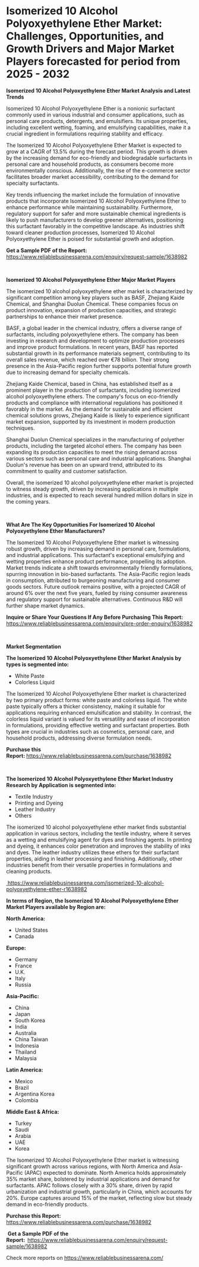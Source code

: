 <p><h1>Isomerized 10 Alcohol Polyoxyethylene Ether Market: Challenges, Opportunities, and Growth Drivers and Major Market Players forecasted for period from 2025 - 2032</h1></p><p><strong>Isomerized 10 Alcohol Polyoxyethylene Ether Market Analysis and Latest Trends</strong></p>
<p><p>Isomerized 10 Alcohol Polyoxyethylene Ether is a nonionic surfactant commonly used in various industrial and consumer applications, such as personal care products, detergents, and emulsifiers. Its unique properties, including excellent wetting, foaming, and emulsifying capabilities, make it a crucial ingredient in formulations requiring stability and efficacy.</p><p>The Isomerized 10 Alcohol Polyoxyethylene Ether Market is expected to grow at a CAGR of 13.5% during the forecast period. This growth is driven by the increasing demand for eco-friendly and biodegradable surfactants in personal care and household products, as consumers become more environmentally conscious. Additionally, the rise of the e-commerce sector facilitates broader market accessibility, contributing to the demand for specialty surfactants. </p><p>Key trends influencing the market include the formulation of innovative products that incorporate Isomerized 10 Alcohol Polyoxyethylene Ether to enhance performance while maintaining sustainability. Furthermore, regulatory support for safer and more sustainable chemical ingredients is likely to push manufacturers to develop greener alternatives, positioning this surfactant favorably in the competitive landscape. As industries shift toward cleaner production processes, Isomerized 10 Alcohol Polyoxyethylene Ether is poised for substantial growth and adoption.</p></p>
<p><strong>Get a Sample PDF of the Report:&nbsp;</strong> <a href="https://www.reliablebusinessarena.com/enquiry/request-sample/1638982?utm_campaign=2136&utm_medium=2&utm_source=Github&utm_content=ia&utm_term=02042025&utm_id=isomerized-10-alcohol-polyoxyethylene-ether">https://www.reliablebusinessarena.com/enquiry/request-sample/1638982</a></p>
<p>&nbsp;</p>
<p><strong>Isomerized 10 Alcohol Polyoxyethylene Ether Major Market Players</strong></p>
<p><p>The isomerized 10 alcohol polyoxyethylene ether market is characterized by significant competition among key players such as BASF, Zhejiang Kaide Chemical, and Shanghai Duolun Chemical. These companies focus on product innovation, expansion of production capacities, and strategic partnerships to enhance their market presence.</p><p>BASF, a global leader in the chemical industry, offers a diverse range of surfactants, including polyoxyethylene ethers. The company has been investing in research and development to optimize production processes and improve product formulations. In recent years, BASF has reported substantial growth in its performance materials segment, contributing to its overall sales revenue, which reached over €78 billion. Their strong presence in the Asia-Pacific region further supports potential future growth due to increasing demand for specialty chemicals.</p><p>Zhejiang Kaide Chemical, based in China, has established itself as a prominent player in the production of surfactants, including isomerized alcohol polyoxyethylene ethers. The company's focus on eco-friendly products and compliance with international regulations has positioned it favorably in the market. As the demand for sustainable and efficient chemical solutions grows, Zhejiang Kaide is likely to experience significant market expansion, supported by its investment in modern production techniques.</p><p>Shanghai Duolun Chemical specializes in the manufacturing of polyether products, including the targeted alcohol ethers. The company has been expanding its production capacities to meet the rising demand across various sectors such as personal care and industrial applications. Shanghai Duolun's revenue has been on an upward trend, attributed to its commitment to quality and customer satisfaction.</p><p>Overall, the isomerized 10 alcohol polyoxyethylene ether market is projected to witness steady growth, driven by increasing applications in multiple industries, and is expected to reach several hundred million dollars in size in the coming years.</p></p>
<p>&nbsp;</p>
<p><strong>What Are The Key Opportunities For Isomerized 10 Alcohol Polyoxyethylene Ether Manufacturers?</strong></p>
<p><p>The Isomerized 10 Alcohol Polyoxyethylene Ether market is witnessing robust growth, driven by increasing demand in personal care, formulations, and industrial applications. This surfactant's exceptional emulsifying and wetting properties enhance product performance, propelling its adoption. Market trends indicate a shift towards environmentally friendly formulations, spurring innovation in bio-based surfactants. The Asia-Pacific region leads in consumption, attributed to burgeoning manufacturing and consumer goods sectors. Future outlook remains positive, with a projected CAGR of around 6% over the next five years, fueled by rising consumer awareness and regulatory support for sustainable alternatives. Continuous R&D will further shape market dynamics.</p></p>
<p><strong>Inquire or Share Your Questions If Any Before Purchasing This Report:</strong> <a href="https://www.reliablebusinessarena.com/enquiry/pre-order-enquiry/1638982?utm_campaign=2136&utm_medium=2&utm_source=Github&utm_content=ia&utm_term=02042025&utm_id=isomerized-10-alcohol-polyoxyethylene-ether">https://www.reliablebusinessarena.com/enquiry/pre-order-enquiry/1638982</a></p>
<p>&nbsp;</p>
<p><strong>Market Segmentation</strong></p>
<p><strong>The Isomerized 10 Alcohol Polyoxyethylene Ether Market Analysis by types is segmented into:</strong></p>
<p><ul><li>White Paste</li><li>Colorless Liquid</li></ul></p>
<p><p>The Isomerized 10 Alcohol Polyoxyethylene Ether market is characterized by two primary product forms: white paste and colorless liquid. The white paste typically offers a thicker consistency, making it suitable for applications requiring enhanced emulsification and stability. In contrast, the colorless liquid variant is valued for its versatility and ease of incorporation in formulations, providing effective wetting and surfactant properties. Both types are crucial in industries such as cosmetics, personal care, and household products, addressing diverse formulation needs.</p></p>
<p><strong>Purchase this Report:&nbsp;</strong><a href="https://www.reliablebusinessarena.com/purchase/1638982?utm_campaign=2136&utm_medium=2&utm_source=Github&utm_content=ia&utm_term=02042025&utm_id=isomerized-10-alcohol-polyoxyethylene-ether">https://www.reliablebusinessarena.com/purchase/1638982</a></p>
<p>&nbsp;</p>
<p><strong>The Isomerized 10 Alcohol Polyoxyethylene Ether Market Industry Research by Application is segmented into:</strong></p>
<p><ul><li>Textile Industry</li><li>Printing and Dyeing</li><li>Leather Industry</li><li>Others</li></ul></p>
<p><p>The isomerized 10 alcohol polyoxyethylene ether market finds substantial application in various sectors, including the textile industry, where it serves as a wetting and emulsifying agent for dyes and finishing agents. In printing and dyeing, it enhances color penetration and improves the stability of inks and dyes. The leather industry utilizes these ethers for their surfactant properties, aiding in leather processing and finishing. Additionally, other industries benefit from their versatile properties in formulations and cleaning products.</p></p>
<p><a href="https://www.reliablebusinessarena.com/isomerized-10-alcohol-polyoxyethylene-ether-r1638982?utm_campaign=2136&utm_medium=2&utm_source=Github&utm_content=ia&utm_term=02042025&utm_id=isomerized-10-alcohol-polyoxyethylene-ether">&nbsp;https://www.reliablebusinessarena.com/isomerized-10-alcohol-polyoxyethylene-ether-r1638982</a></p>
<p><strong>In terms of Region, the Isomerized 10 Alcohol Polyoxyethylene Ether Market Players available by Region are:</strong></p>
<p>
    <p> <strong> North America: </strong>
        <ul>
            <li>United States</li>
            <li>Canada</li>
        </ul>
        </p> 
    <p> <strong> Europe: </strong>
        <ul>
            <li>Germany</li>
            <li>France</li>
            <li>U.K.</li>
            <li>Italy</li>
            <li>Russia</li>
        </ul>
        </p> 
    <p> <strong> Asia-Pacific: </strong>
        <ul>
            <li>China</li>
            <li>Japan</li>
            <li>South Korea</li>
            <li>India</li>
            <li>Australia</li>
            <li>China Taiwan</li>
            <li>Indonesia</li>
            <li>Thailand</li>
            <li>Malaysia</li>
        </ul>
        </p> 
    <p> <strong> Latin America: </strong>
        <ul>
            <li>Mexico</li>
            <li>Brazil</li>
            <li>Argentina Korea</li>
            <li>Colombia</li>
        </ul>
        </p> 
    <p> <strong> Middle East & Africa: </strong>
        <ul>
            <li>Turkey</li>
            <li>Saudi</li>
            <li>Arabia</li>
            <li>UAE</li>
            <li>Korea</li>
        </ul>
    </p>
    </p>
<p><p>The Isomerized 10 Alcohol Polyoxyethylene Ether market is witnessing significant growth across various regions, with North America and Asia-Pacific (APAC) expected to dominate. North America holds approximately 35% market share, bolstered by industrial applications and demand for surfactants. APAC follows closely with a 30% share, driven by rapid urbanization and industrial growth, particularly in China, which accounts for 20%. Europe captures around 15% of the market, reflecting slow but steady demand in eco-friendly products.</p></p>
<p><strong>Purchase this Report: </strong><a href="https://www.reliablebusinessarena.com/purchase/1638982?utm_campaign=2136&utm_medium=2&utm_source=Github&utm_content=ia&utm_term=02042025&utm_id=isomerized-10-alcohol-polyoxyethylene-ether">https://www.reliablebusinessarena.com/purchase/1638982</a></p>
<p>&nbsp;<strong>Get a Sample PDF of the Report:&nbsp;&nbsp;</strong><a href="https://www.reliablebusinessarena.com/enquiry/request-sample/1638982?utm_campaign=2136&utm_medium=2&utm_source=Github&utm_content=ia&utm_term=02042025&utm_id=isomerized-10-alcohol-polyoxyethylene-ether">https://www.reliablebusinessarena.com/enquiry/request-sample/1638982</a></p>
<p><strong></strong></p>
<p>Check more reports on <a href="https://www.reliablebusinessarena.com/?utm_campaign=2136&utm_medium=2&utm_source=Github&utm_content=ia&utm_term=02042025&utm_id=isomerized-10-alcohol-polyoxyethylene-ether">https://www.reliablebusinessarena.com/</a></p>